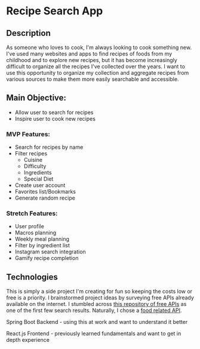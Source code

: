# Recipe Search App

## Description
As someone who loves to cook, I'm always looking to cook something new. I've used many websites and apps to find recipes of foods from my childhood and to explore new recipes, but it has become increasingly difficult to organize all the recipes I've collected over the years. I want to use this opportunity to organize my collection and aggregate recipes from various sources to make them more easily searchable and accessible.

## Main Objective:
* Allow user to search for recipes
* Inspire user to cook new recipes

### MVP Features:
* Search for recipes by name
* Filter recipes
	* Cuisine
	* Difficulty 
	* Ingredients
	* Special Diet
* Create user account
* Favorites list/Bookmarks
* Generate random recipe

### Stretch Features:
* User profile
* Macros planning
* Weekly meal planning
* Filter by ingredient list
* Instagram search integration
* Gamify recipe completion

## Technologies
This is simply a side project I'm creating for fun so keeping the costs low or free is a priority. I brainstormed project ideas by surveying free APIs already available on the internet. I stumbled across [this repository of free APIs](https://github.com/public-apis/public-apis) as one of the first few search results. Naturally, I chose a [food related API](https://developer.edamam.com/edamam-docs-recipe-api).

Spring Boot Backend - using this at work and want to understand it better

React.js Frontend - previously learned fundamentals and want to get in depth experience
